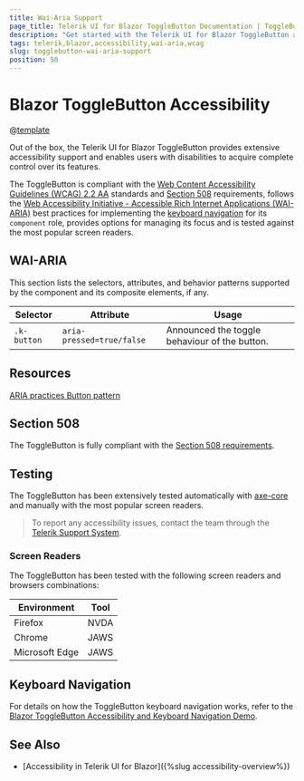 ```yaml
---
title: Wai-Aria Support
page_title: Telerik UI for Blazor ToggleButton Documentation | ToggleButton Accessibility
description: "Get started with the Telerik UI for Blazor ToggleButton and learn about its accessibility support for WAI-ARIA, Section 508, and WCAG 2.2."
tags: telerik,blazor,accessibility,wai-aria,wcag
slug: togglebutton-wai-aria-support 
position: 50 
---
```


# Blazor ToggleButton Accessibility

@[template](/_contentTemplates/common/parameters-table-styles.md#table-layout)



Out of the box, the Telerik UI for Blazor ToggleButton provides extensive accessibility support and enables users with disabilities to acquire complete control over its features.


The ToggleButton is compliant with the [Web Content Accessibility Guidelines (WCAG) 2.2 AA](https://www.w3.org/TR/WCAG22/) standards and [Section 508](https://www.section508.gov/) requirements, follows the [Web Accessibility Initiative - Accessible Rich Internet Applications (WAI-ARIA)](https://www.w3.org/WAI/ARIA/apg/) best practices for implementing the [keyboard navigation](#keyboard-navigation) for its `component` role, provides options for managing its focus and is tested against the most popular screen readers.

## WAI-ARIA


This section lists the selectors, attributes, and behavior patterns supported by the component and its composite elements, if any.

| Selector | Attribute | Usage |
| -------- | --------- | ----- |
| `.k-button` | `aria-pressed=true/false` | Announced the toggle behaviour of the button. |

## Resources

[ARIA practices Button pattern](https://www.w3.org/WAI/ARIA/apg/patterns/button/)

## Section 508


The ToggleButton is fully compliant with the [Section 508 requirements](http://www.section508.gov/).

## Testing


The ToggleButton has been extensively tested automatically with [axe-core](https://github.com/dequelabs/axe-core) and manually with the most popular screen readers.

> To report any accessibility issues, contact the team through the [Telerik Support System](https://www.telerik.com/account/support-center).

### Screen Readers


The ToggleButton has been tested with the following screen readers and browsers combinations:

| Environment | Tool |
| ----------- | ---- |
| Firefox | NVDA |
| Chrome | JAWS |
| Microsoft Edge | JAWS |



## Keyboard Navigation

For details on how the ToggleButton keyboard navigation works, refer to the [Blazor ToggleButton Accessibility and Keyboard Navigation Demo](https://demos.telerik.com/blazor-ui/togglebutton/keyboard-navigation).

## See Also

* [Accessibility in Telerik UI for Blazor]({%slug accessibility-overview%})